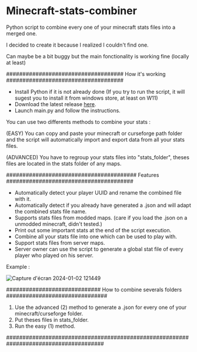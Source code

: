 # Minecraft-stats-combiner
Python script to combine every one of your minecraft stats files into a merged one.

I decided to create it because I realized I couldn't find one.

Can maybe be a bit buggy but the main fonctionality is working fine (locally at least)

#################################### How it's working ####################################

- Install Python if it is not already done (If you try to run the script, it will sugest you to install it from windows store, at least on W11)
- Download the latest release [here](https://github.com/qu4ntik/Minecraft-stats-combiner/releases).
- Launch main.py and follow the instructions.

You can use two differents methods to combine your stats :

(EASY) You can copy and paste your minecraft or curseforge path folder and the script will automatically import and export data from all your stats files.

(ADVANCED) You have to regroup your stats files into "stats_folder", theses files are located in the stats folder of any maps.

######################################## Features #######################################

- Automatically detect your player UUID and rename the combined file with it.
- Automatically detect if you already have generated a .json and will adapt the combined stats file name.
- Supports stats files from modded maps. (care if you load the .json on a unmodded minecraft, didn't tested.)
- Print out some important stats at the end of the script execution.
- Combine all your stats file into one which can be used to play with.
- Support stats files from server maps.
- Server owner can use the script to generate a global stat file of every player who played on his server.

Example :

![Capture d'écran 2024-01-02 121449](https://github.com/qu4ntik/Minecraft-stats-combiner/assets/113895291/020e5021-73a9-44ea-9f12-8640bd75bc0e)

############################# How to combine severals folders ###############################

1. Use the advanced (2) method to generate a .json for every one of your minecraft/curseforge folder.
2. Put theses files in stats_folder.
3. Run the easy (1) method.

######################################################################################
